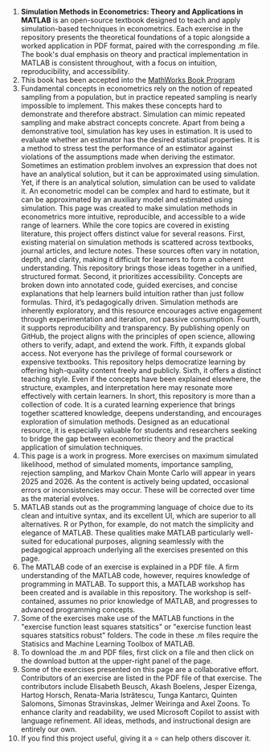 1. **Simulation Methods in Econometrics: Theory and Applications in MATLAB** is an open-source textbook designed to teach and apply simulation-based techniques in econometrics. Each exercise in the repository presents the theoretical foundations of a topic alongside a worked application in PDF format, paired with the corresponding .m file. The book's dual emphasis on theory and practical implementation in MATLAB is consistent throughout, with a focus on intuition, reproducibility, and accessibility.
2. This book has been accepted into the [MathWorks Book Program](https://nl.mathworks.com/academia/books.html)
3. Fundamental concepts in econometrics rely on the notion of repeated sampling from a population, but in practice repeated sampling is nearly impossible to implement. This makes these concepts hard to demonstrate and therefore abstract. Simulation can mimic repeated sampling and make abstract concepts concrete. Apart from being a demonstrative tool, simulation has key uses in estimation. It is used to evaluate whether an estimator has the desired statistical properties. It is a method to stress test the performance of an estimator against violations of the assumptions made when deriving the estimator. Sometimes an estimation problem involves an expression that does not have an analytical solution, but it can be approximated using simulation. Yet, if there is an analytical solution, simulation can be used to validate it. An econometric model can be complex and hard to estimate, but it can be approximated by an auxiliary model and estimated using simulation. This page was created to make simulation methods in econometrics more intuitive, reproducible, and accessible to a wide range of learners. While the core topics are covered in existing literature, this project offers distinct value for several reasons. First, existing material on simulation methods is scattered across textbooks, journal articles, and lecture notes. These sources often vary in notation, depth, and clarity, making it difficult for learners to form a coherent understanding. This repository brings those ideas together in a unified, structured format. Second, it prioritizes accessibility. Concepts are broken down into annotated code, guided exercises, and concise explanations that help learners build intuition rather than just follow formulas. Third, it’s pedagogically driven. Simulation methods are inherently exploratory, and this resource encourages active engagement through experimentation and iteration, not passive consumption. Fourth, it supports reproducibility and transparency. By publishing openly on GitHub, the project aligns with the principles of open science, allowing others to verify, adapt, and extend the work. Fifth, it expands global access. Not everyone has the privilege of formal coursework or expensive textbooks. This repository helps democratize learning by offering high-quality content freely and publicly. Sixth, it offers a distinct teaching style. Even if the concepts have been explained elsewhere, the structure, examples, and interpretation here may resonate more effectively with certain learners. In short, this repository is more than a collection of code. It is a curated learning experience that brings together scattered knowledge, deepens understanding, and encourages exploration of simulation methods. Designed as an educational resource, it is especially valuable for students and researchers seeking to bridge the gap between econometric theory and the practical application of simulation techniques.
4. This page is a work in progress. More exercises on maximum simulated likelihood, method of simulated moments, importance sampling, rejection sampling, and Markov Chain Monte Carlo will appear in years 2025 and 2026. As the content is actively being updated, occasional errors or inconsistencies may occur. These will be corrected over time as the material evolves.
5. MATLAB stands out as the programming language of choice due to its clean and intuitive syntax, and its excellent UI, which are superior to all alternatives. R or Python, for example, do not match the simplicity and elegance of MATLAB. These qualities make MATLAB particularly well-suited for educational purposes, aligning seamlessly with the pedagogical approach underlying all the exercises presented on this page.
6. The MATLAB code of an exercise is explained in a PDF file. A firm understanding of the MATLAB code, however, requires knowledge of programming in MATLAB. To support this, a MATLAB workshop has been created and is available in this repository. The workshop is self-contained, assumes no prior knowledge of MATLAB, and progresses to advanced programming concepts.
7. Some of the exercises make use of the MATLAB functions in the "exercise function least squares statsitics" or "exercise function least squares statsitics robust" folders. The code in these .m files require the Statisics and Machine Learning Toolbox of MATLAB.
8. To download the .m and PDF files, first click on a file and then click on the download button at the upper-right panel of the page.
9. Some of the exercises presented on this page are a collaborative effort. Contributors of an exercise are listed in the PDF file of that exercise. The contributors include Elisabeth Beusch, Akash Boelens, Jesper Eizenga, Hartog Horsch, Renata-Maria Istrătescu, Tunga Kantarcı, Quinten Salomons, Simonas Stravinskas, Jelmer Weiringa and Axel Zoons. To enhance clarity and readability, we used Microsoft Copilot to assist with language refinement. All ideas, methods, and instructional design are entirely our own.
10. If you find this project useful, giving it a ⭐ can help others discover it.
